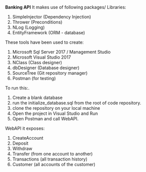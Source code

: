 **Banking API**
It makes use of following packages/ Libraries:

 1. SimpleInjector (Dependency Injection)
 2. Thrower (Preconditions)
 3. NLog (Logging)
 4. EntityFramework (ORM - database)

These tools have been used to create:

 1. Microsoft Sql Server 2017 / Management Studio
 2. Microsoft Visual Studio 2017
 3. NClass (Class designer)
 4. dbDesigner (Database designer)
 5. SourceTree (Git repository manager)
 6. Postman (for testing)

To run this:.

 1. Create a blank database
 2. run the initialize_database.sql from the root of code repository. 
 3. clone the repository on your local machine
 4. Open the project in Visual Studio and Run
 5. Open Postman and call WebAPI.

WebAPI it exposes:

 1. CreateAccount
 2. Deposit
 3. Withdraw
 4. Transfer (from one account to another)
 5. Transactions (all transaction history)
 6. Customer (all accounts of the customer)
